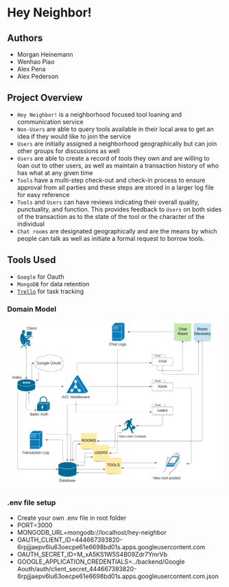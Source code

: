 # Hey Neighbor!

## Authors

- Morgan Heinemann
- Wenhao Piao
- Alex Pena
- Alex Pederson

## Project Overview

- `Hey Neighbor!` is a neighborhood focused tool loaning and communication service
- `Non-Users` are able to query tools available in their local area to get an idea if they would like to join the service
- `Users` are initially assigned a neighborhood geographically but can join other groups for discussions as well
- `Users` are able to create a record of tools they own and are willing to loan out to other users, as well as maintain a transaction history of who has what at any given time
- `Tools` have a multi-step check-out and check-in process to ensure approval from all parties and these steps are stored in a larger log file for easy reference
- `Tools` and `Users` can have reviews indicating their overall quality, punctuality, and function. This provides feedback to `Users` on both sides of the transaction as to the state of the tool or the character of the individual
- `Chat rooms` are designated geographically and are the means by which people can talk as well as initiate a formal request to borrow tools.

## Tools Used

- `Google` for Oauth
- `MongoDB` for data retention
- [`Trello`](https://trello.com/b/57y9roix/team-401d35) for task tracking 


### Domain Model

![domain model UML](assets/Domain-model.jpeg)


### .env file setup
* Create your own .env file in root folder
* PORT=3000
* MONGODB_URL=mongodb://localhost/hey-neighbor
* OAUTH_CLIENT_ID=444667393820-6rpjjjaepv6lu63oecpe61e6698bd01s.apps.googleusercontent.com
* OAUTH_SECRET_ID=M_xA5KS1W5S4B09Zdr7YmrVb
* GOOGLE_APPLICATION_CREDENTIALS=../backend/Google Aouth/auth/client_secret_444667393820-6rpjjjaepv6lu63oecpe61e6698bd01s.apps.googleusercontent.com.json